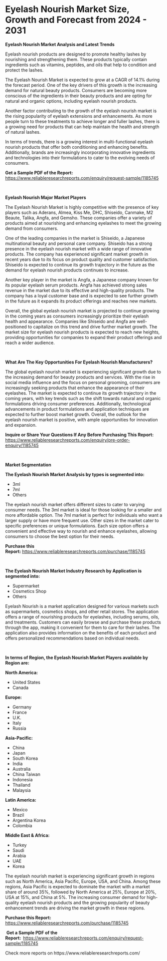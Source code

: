 <p><h1>Eyelash Nourish Market Size, Growth and Forecast from 2024 - 2031</h1></p><p><strong>Eyelash Nourish Market Analysis and Latest Trends</strong></p>
<p><p>Eyelash nourish products are designed to promote healthy lashes by nourishing and strengthening them. These products typically contain ingredients such as vitamins, peptides, and oils that help to condition and protect the lashes.</p><p>The Eyelash Nourish Market is expected to grow at a CAGR of 14.1% during the forecast period. One of the key drivers of this growth is the increasing demand for natural beauty products. Consumers are becoming more conscious of the ingredients in their beauty products and are opting for natural and organic options, including eyelash nourish products.</p><p>Another factor contributing to the growth of the eyelash nourish market is the rising popularity of eyelash extensions and enhancements. As more people turn to these treatments to achieve longer and fuller lashes, there is a growing need for products that can help maintain the health and strength of natural lashes.</p><p>In terms of trends, there is a growing interest in multi-functional eyelash nourish products that offer both conditioning and enhancing benefits. Additionally, brands are increasingly incorporating innovative ingredients and technologies into their formulations to cater to the evolving needs of consumers.</p></p>
<p><strong>Get a Sample PDF of the Report:&nbsp;</strong> <a href="https://www.reliableresearchreports.com/enquiry/request-sample/1185745">https://www.reliableresearchreports.com/enquiry/request-sample/1185745</a></p>
<p>&nbsp;</p>
<p><strong>Eyelash Nourish Major Market Players</strong></p>
<p><p>The Eyelash Nourish Market is highly competitive with the presence of key players such as Aderans, Almea, Kiss Me, DHC, Shiseido, Canmake, M2 Beaute, Talika, Angfa, and Gemsho. These companies offer a variety of products aimed at nourishing and enhancing eyelashes to meet the growing demand from consumers.</p><p>One of the leading companies in the market is Shiseido, a Japanese multinational beauty and personal care company. Shiseido has a strong presence in the eyelash nourish market with a wide range of innovative products. The company has experienced significant market growth in recent years due to its focus on product quality and customer satisfaction. Shiseido is expected to continue its growth trajectory in the future as the demand for eyelash nourish products continues to increase.</p><p>Another key player in the market is Angfa, a Japanese company known for its popular eyelash serum products. Angfa has achieved strong sales revenue in the market due to its effective and high-quality products. The company has a loyal customer base and is expected to see further growth in the future as it expands its product offerings and reaches new markets.</p><p>Overall, the global eyelash nourish market is projected to continue growing in the coming years as consumers increasingly prioritize their eyelash health and appearance. Companies like Shiseido and Angfa are well-positioned to capitalize on this trend and drive further market growth. The market size for eyelash nourish products is expected to reach new heights, providing opportunities for companies to expand their product offerings and reach a wider audience.</p></p>
<p>&nbsp;</p>
<p><strong>What Are The Key Opportunities For Eyelash Nourish Manufacturers?</strong></p>
<p><p>The global eyelash nourish market is experiencing significant growth due to the increasing demand for beauty products and services. With the rise in social media influence and the focus on personal grooming, consumers are increasingly seeking products that enhance the appearance of their eyelashes. The market is expected to continue its growth trajectory in the coming years, with key trends such as the shift towards natural and organic formulations driving consumer preferences. Additionally, technological advancements in product formulations and application techniques are expected to further boost market growth. Overall, the outlook for the eyelash nourish market is positive, with ample opportunities for innovation and expansion.</p></p>
<p><strong>Inquire or Share Your Questions If Any Before Purchasing This Report:</strong> <a href="https://www.reliableresearchreports.com/enquiry/pre-order-enquiry/1185745">https://www.reliableresearchreports.com/enquiry/pre-order-enquiry/1185745</a></p>
<p>&nbsp;</p>
<p><strong>Market Segmentation</strong></p>
<p><strong>The Eyelash Nourish Market Analysis by types is segmented into:</strong></p>
<p><ul><li>3ml</li><li>7ml</li><li>Others</li></ul></p>
<p><p>The eyelash nourish market offers different sizes to cater to varying consumer needs. The 3ml market is ideal for those looking for a smaller and more affordable option. The 7ml market is perfect for individuals who want a larger supply or have more frequent use. Other sizes in the market cater to specific preferences or unique formulations. Each size option offers a convenient and effective way to nourish and enhance eyelashes, allowing consumers to choose the best option for their needs.</p></p>
<p><strong>Purchase this Report:&nbsp;</strong><a href="https://www.reliableresearchreports.com/purchase/1185745">https://www.reliableresearchreports.com/purchase/1185745</a></p>
<p>&nbsp;</p>
<p><strong>The Eyelash Nourish Market Industry Research by Application is segmented into:</strong></p>
<p><ul><li>Supermarket</li><li>Cosmetics Shop</li><li>Others</li></ul></p>
<p><p>Eyelash Nourish is a market application designed for various markets such as supermarkets, cosmetics shops, and other retail stores. The application offers a range of nourishing products for eyelashes, including serums, oils, and treatments. Customers can easily browse and purchase these products through the app, making it convenient for them to care for their lashes. The application also provides information on the benefits of each product and offers personalized recommendations based on individual needs.</p></p>
<p>&nbsp;</p>
<p><strong>In terms of Region, the Eyelash Nourish Market Players available by Region are:</strong></p>
<p>
    <p> <strong> North America: </strong>
        <ul>
            <li>United States</li>
            <li>Canada</li>
        </ul>
        </p> 
    <p> <strong> Europe: </strong>
        <ul>
            <li>Germany</li>
            <li>France</li>
            <li>U.K.</li>
            <li>Italy</li>
            <li>Russia</li>
        </ul>
        </p> 
    <p> <strong> Asia-Pacific: </strong>
        <ul>
            <li>China</li>
            <li>Japan</li>
            <li>South Korea</li>
            <li>India</li>
            <li>Australia</li>
            <li>China Taiwan</li>
            <li>Indonesia</li>
            <li>Thailand</li>
            <li>Malaysia</li>
        </ul>
        </p> 
    <p> <strong> Latin America: </strong>
        <ul>
            <li>Mexico</li>
            <li>Brazil</li>
            <li>Argentina Korea</li>
            <li>Colombia</li>
        </ul>
        </p> 
    <p> <strong> Middle East & Africa: </strong>
        <ul>
            <li>Turkey</li>
            <li>Saudi</li>
            <li>Arabia</li>
            <li>UAE</li>
            <li>Korea</li>
        </ul>
    </p>
    </p>
<p><p>The eyelash nourish market is experiencing significant growth in regions such as North America, Asia Pacific, Europe, USA, and China. Among these regions, Asia Pacific is expected to dominate the market with a market share of around 35%, followed by North America at 25%, Europe at 20%, USA at 15%, and China at 5%. The increasing consumer demand for high-quality eyelash nourish products and the growing popularity of beauty enhancement trends are driving the market growth in these regions.</p></p>
<p><strong>Purchase this Report: </strong><a href="https://www.reliableresearchreports.com/purchase/1185745">https://www.reliableresearchreports.com/purchase/1185745</a></p>
<p>&nbsp;<strong>Get a Sample PDF of the Report:&nbsp;&nbsp;</strong><a href="https://www.reliableresearchreports.com/enquiry/request-sample/1185745">https://www.reliableresearchreports.com/enquiry/request-sample/1185745</a></p>
<p><strong></strong></p>
<p>Check more reports on https://www.reliableresearchreports.com/</p>